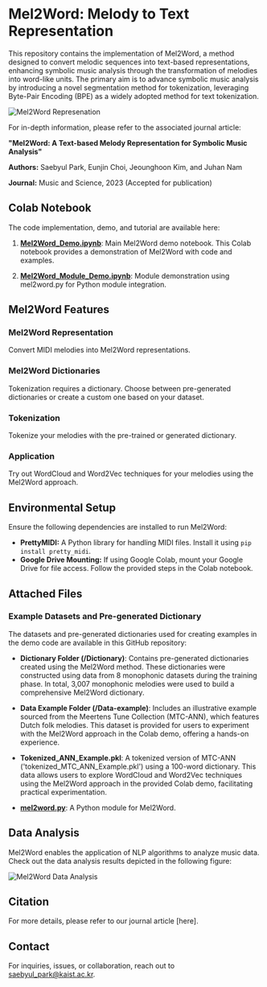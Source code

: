 # Mel2Word: Melody to Text Representation

This repository contains the implementation of Mel2Word, a method designed to convert melodic sequences into text-based representations, enhancing symbolic music analysis through the transformation of melodies into word-like units. The primary aim is to advance symbolic music analysis by introducing a novel segmentation method for tokenization, leveraging Byte-Pair Encoding (BPE) as a widely adopted method for text tokenization.

![Mel2Word Represenation](https://drive.google.com/uc?export=download&id=1Xs9GrKwV6tyube8N2gzkom_a-mVXyTsd)

For in-depth information, please refer to the associated journal article:

**"Mel2Word: A Text-based Melody Representation for Symbolic Music Analysis"**

**Authors:** Saebyul Park, Eunjin Choi, Jeounghoon Kim, and Juhan Nam

**Journal:** Music and Science, 2023 (Accepted for publication)

## Colab Notebook

The code implementation, demo, and tutorial are available here:

1. [**Mel2Word_Demo.ipynb**](https://colab.research.google.com/drive/1i-WC0kd1C_JtpRYMxECDQrLu3OCzegf8?usp=sharing): Main Mel2Word demo notebook. This Colab notebook provides a demonstration of Mel2Word with code and examples.




2. [**Mel2Word_Module_Demo.ipynb**](https://colab.research.google.com/drive/1WDq1uF2NzODHTgfCR4P0HSdMKU5Y-O0I?usp=sharing): Module demonstration using mel2word.py for Python module integration.


## Mel2Word Features

### Mel2Word Representation

Convert MIDI melodies into Mel2Word representations.

### Mel2Word Dictionaries

Tokenization requires a dictionary. Choose between pre-generated dictionaries or create a custom one based on your dataset.

### Tokenization
Tokenize your melodies with the pre-trained or generated dictionary.

### Application
Try out WordCloud and Word2Vec techniques for your melodies using the Mel2Word approach.

## Environmental Setup

Ensure the following dependencies are installed to run Mel2Word:

- **PrettyMIDI:** A Python library for handling MIDI files. Install it using `pip install pretty_midi`.
- **Google Drive Mounting:** If using Google Colab, mount your Google Drive for file access. Follow the provided steps in the Colab notebook.

## Attached Files

### Example Datasets and Pre-generated Dictionary

The datasets and pre-generated dictionaries used for creating examples in the demo code are available in this GitHub repository:

- **Dictionary Folder (/Dictionary)**: Contains pre-generated dictionaries created using the Mel2Word method. These dictionaries were constructed using data from 8 monophonic datasets during the training phase. In total, 3,007 monophonic melodies were used to build a comprehensive Mel2Word dictionary.

- **Data Example Folder (/Data-example)**: Includes an illustrative example sourced from the Meertens Tune Collection (MTC-ANN), which features Dutch folk melodies. This dataset is provided for users to experiment with the Mel2Word approach in the Colab demo, offering a hands-on experience.

- **Tokenized_ANN_Example.pkl**: A tokenized version of MTC-ANN ('tokenized_MTC_ANN_Example.pkl') using a 100-word dictionary. This data allows users to explore WordCloud and Word2Vec techniques using the Mel2Word approach in the provided Colab demo, facilitating practical experimentation.

- [**mel2word.py**](https://github.com/saebyulpark/Mel2word/blob/main/mel2word.py): A Python module for Mel2Word.


## Data Analysis

Mel2Word enables the application of NLP algorithms to analyze music data. Check out the data analysis results depicted in the following figure:

![Mel2Word Data Analysis](https://drive.google.com/uc?export=download&id=1tegxqCjHGwCkzCgMu648jIzmvUy45beY)

## Citation

For more details, please refer to our journal article [here].


## Contact

For inquiries, issues, or collaboration, reach out to saebyul_park@kaist.ac.kr.
